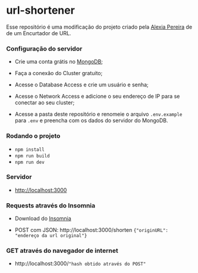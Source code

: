 # url-shortener

Esse repositório é uma modificação do projeto criado pela [Alexia Pereira](https://www.linkedin.com/in/alexiapereira/) de de um Encurtador de URL.



### Configuração do servidor

- Crie uma conta grátis no [MongoDB](https://account.mongodb.com/account/register);
- Faça a conexão do Cluster gratuito;
- Acesse o Database Access e crie um usuário e senha;
- Acesse o Network Access e adicione o seu endereço de IP para se conectar ao seu cluster;

- Acesse a pasta deste repositório e renomeie o arquivo `.env.example` para `.env` e preencha com os dados do servidor do MongoDB.



### Rodando o projeto

- `npm install`
- `npm run build`
- `npm run dev`



### Servidor

- [http://localhost:3000](http://localhost:3000)



### Requests através do Insomnia

- Download do [Insomnia](https://insomnia.rest/download)

- POST com JSON: http://localhost:3000/shorten
  `{"originURL": "endereço da url original"}`



### GET através do navegador de internet

- http://localhost:3000/`"hash obtido através do POST"`

